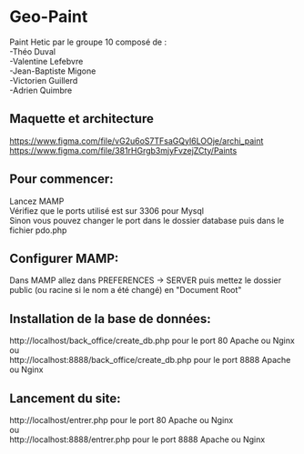 # Geo-Paint
Paint Hetic par le groupe 10 composé de :
<br>
-Théo Duval
<br>
-Valentine Lefebvre
<br>
-Jean-Baptiste Migone
<br>
-Victorien Guillerd
<br>
-Adrien Quimbre

## Maquette et architecture
https://www.figma.com/file/vG2u6oS7TFsaGQyI6LOOje/archi_paint
<br>
https://www.figma.com/file/381rHGrgb3mjyFvzejZCty/Paints

## Pour commencer:
Lancez MAMP
<br>
Vérifiez que le ports utilisé est sur 3306 pour Mysql
<br>
Sinon vous pouvez changer le port dans le dossier database puis dans le fichier pdo.php

## Configurer MAMP:
Dans MAMP allez dans PREFERENCES -> SERVER puis mettez le dossier public (ou racine si le nom a été changé) en "Document Root" 

## Installation de la base de données:
http://localhost/back_office/create_db.php pour le port 80 Apache ou Nginx
<br>
ou
<br>
http://localhost:8888/back_office/create_db.php pour le port 8888 Apache ou Nginx

## Lancement du site:
http://localhost/entrer.php pour le port 80 Apache ou Nginx
<br>
ou
<br>
http://localhost:8888/entrer.php pour le port 8888 Apache ou Nginx
